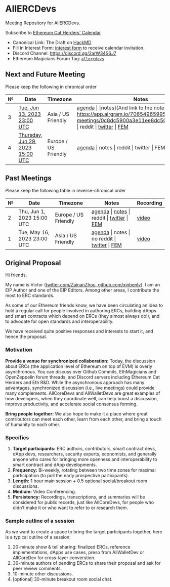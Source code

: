 # AllERCDevs
Meeting Repository for AllERCDevs.

Subscribe to [Ethereum Cat Herders' Calendar](https://calendar.google.com/calendar/u/0?cid=bW11cXExdnU0ZjF1ZHZlMDkzYXJ0Y3VpdDBAZ3JvdXAuY2FsZW5kYXIuZ29vZ2xlLmNvbQ)

* Canonical Link: The Draft on [HackMD](https://hackmd.io/@xinbenlv/allercdevs)
* Fill in Interest Form: [interest form](https://docs.google.com/forms/d/e/1FAIpQLSePeryTV1tgYrzVzTWfbPoIRv8kSwKlrBW5-ALQcVaH_ZUsQg/viewform) to receive calendar invitation.
* Discord Channel: https://discord.gg/2arW34S6J7
* Ethereum Magicians Forum Tag:  [`allercdevs`](https://ethereum-magicians.org/tag/allercdevs)


## Next and Future Meeting

Please keep the following in chronical order


 №  | Date                          | Timezone  | Notes          | Recording            |
--- | -------------------------------- | --- | -------------- | -------------------- |
3| [Tue, Jun 13, 2023 23:00 UTC](https://www.timeanddate.com/worldclock/fixedtime.html?msg=3rd+AllERCDevs&iso=20230613T23&p1=1440&ah=1)   | Asia / US Friendly   | [agenda](https://github.com/ercref/AllERCDevs/issues/4) \| [notes](And link to the notes https://app.airgram.io/7065496599555735553/my-meetings/0c8dc5900a3e11ee8dc50a2cbd030b4d) \| reddit \| [twitter](https://twitter.com/ERCRef/status/1668795516732207106) \| [FEM](https://ethereum-magicians.org/t/join-the-3rd-allercdevs-next-tuesday-utc2300/14601)          | [video](https://www.youtube.com/watch?v=hfw_eQadtJw&ab_channel=EthereumCatHerders) 
4| [Thursday, Jun 29, 2023 15:00 UTC](https://www.timeanddate.com/worldclock/fixedtime.html?msg=3rd+AllERCDevs&iso=20230629T15&p1=1440&ah=1)   | Europe / US Friendly  | [agenda](https://github.com/ercref/AllERCDevs/issues/5) \| notes \| reddit \| twitter \| FEM          | video 


## Past Meetings

Please keep the following table in reverse-chronical order

 №  | Date                      |  Timezone      | Notes          | Recording            |
--- | -------------------------------- | --- | -------------- | -------------------- |
2| Thu, Jun 1, 2023 15:00 UTC   | Europe / US Friendly  | [agenda](https://github.com/ercref/AllERCDevs/issues/2) \| [notes](https://github.com/ercref/AllERCDevs/issues/2) \| reddit \| [twitter](https://twitter.com/ERCRef/status/1664127679485059072) \| [FEM](https://ethereum-magicians.org/t/call-for-agenda-signup-for-2nd-allercdevs-eu-us-friendly-2023-06-01-utc1500/14436)          | [video](https://youtu.be/hwvAwnJNeII) 
1| Tue, May 16, 2023 23:00 UTC  | Asia / US Friendly   | [agenda](https://github.com/ercref/AllERCDevs/issues/1) \| notes \| no reddit \| [twitter](https://twitter.com/ERCRef/status/1655421733690826752) \| [FEM](https://ethereum-magicians.org/t/thread-for-1st-session-of-allercdevs-meetup-2023-05-16-utc2300/14242)          | [video](https://youtu.be/GNVSOgZ7g_Y) 


## **Original Proposal**

Hi friends,

My name is Victor ([twitter.com/ZainanZhou](http://twitter.com/ZainanZhou),[ github.com/xinbenlv](http://github.com/xinbenlv)). I am an EIP Author and one of the EIP Editors. Among other areas, I contribute the most to ERC standards.

As some of our Ethereum friends know, we have been circulating an idea to hold a regular call for people involved in authoring ERCs, building dApps and smart contracts which depend on ERCs (they almost always do!), and to advocate for open standards and interoperability.

We have received quite positive responses and interests to start it, and hence the proposal.


### **Motivation**

**Provide a venue for synchronized collaboration:** Today, the discussion about ERCs (the application level of Ethereum on top of EVM) is overly asynchronous. You can discuss over Github Commits, EthMagicians and OpenZeppelin forum threads, and Discord servers including Ethereum Cat Herders and Eth R&D. While the asynchronous approach has many advantages, synchronized discussion (i.e., live meetings) could provide many complements. AllCoreDevs and AllWalletDevs are great examples of how developers, when they coordinate well, can help boost a discussion, improve productivity, and accelerate social consensus forming.

**Bring people together:** We also hope to make it a place where great contributors can meet each other, learn from each other, and bring a touch of humanity to each other.


### **Specifics**


1. **Target participants:** ERC authors, contributors, smart contract devs, dApp devs, researchers, security experts, economists, and generally anyone who cares for bringing more openness and interoperability to smart contract and dApp developments.
2. **Frequency:** Bi-weekly, rotating between two time zones for maximal participation (to poll the early prospective participants).
3. **Length:** 1 hour main session + 0.5 optional social/breakout room discussions.
4. **Medium:** Video Conferencing.
5. **Persistency:** Recordings, transcriptions, and summaries will be considered for public records, just like AllCoreDevs, for people who didn’t make it or who want to refer to or research them.


### **Sample outline of a session**

As we want to create a space to bring the target participants together, here is a typical outline of a session:

1. 20-minute show & tell sharing: finalized ERCs, reference implementations, dApps use cases, preso from AllWalletDev or AllCoreDev for cross-layer converstion.
2. 30-minute authors of pending ERCs to share their proposal and ask for peer review comments.
3. 10-minute other discussions.
4. [optional] 30-minute breakout room social chat.
